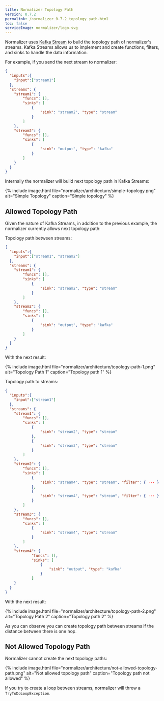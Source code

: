```yaml
---
title: Normalizer Topology Path
version: 0.7.2
permalink: /normalizer_0.7.2_topology_path.html
toc: false
serviceImage: normalizer/logo.svg
---
```


Normalizer uses [Kafka Stream](https://kafka.apache.org/documentation/streams/) to build the topology path of normalizer's streams. Kafka Streams allows us to implement and create functions, filters, and sinks to handle the data information.

For example, if you send the next stream to normalizer:

```json
{
  "inputs":{
    "input":["stream1"]
  },
  "streams": {
    "stream1": {
        "funcs": [],
        "sinks": [
            {
                "sink": "stream2", "type": "stream"
            }
        ]
    },
    "stream2": {
        "funcs": [],
        "sinks": [
            {
                "sink": "output", "type": "kafka"
            }
        ]
    }
  }
}
```

Internally the normalizer will build next topology path in Kafka Streams:

{% include image.html file="normalizer/architecture/simple-topology.png" alt="Simple Topology" caption="Simple topology" %}

## Allowed Topology Path

Given the nature of Kafka Streams, in addition to the previous example, the normalizer currently allows next topology path:

Topology path between streams:

```json
{
  "inputs":{
    "input":["stream1", "stream2"]
  },
  "streams": {
    "stream1": {
        "funcs": [],
        "sinks": [
            {
                "sink": "stream2", "type": "stream"
            }
        ]
    },
    "stream2": {
        "funcs": [],
        "sinks": [
            {
                "sink": "output", "type": "kafka"
            }
        ]
    }
  }
}
```
With the next result:

{% include image.html file="normalizer/architecture/topology-path-1.png" alt="Topology Path 1" caption="Topology path 1" %}

Topology path to streams:

```json
{
  "inputs":{
    "input":["stream1"]
  },
  "streams": {
    "stream1": {
        "funcs": [],
        "sinks": [
            {
                "sink": "stream2", "type": "stream"
            },
            {
                "sink": "stream3", "type": "stream"
            }
        ]
    },
    "stream2": {
        "funcs": [],
        "sinks": [
            {
                "sink": "stream4", "type": "stream", "filter": { ··· }
            },
            {
                "sink": "stream4", "type": "stream", "filter": { ··· }
            }
        ]
    },
    "stream3": {
        "funcs": [],
        "sinks": [
            {
                "sink": "stream4", "type": "stream"
            }
        ]
    },
    "stream4": {
            "funcs": [],
            "sinks": [
                {
                    "sink": "output", "type": "kafka"
                }
            ]
    }
  }
}
```

With the next result:

{% include image.html file="normalizer/architecture/topology-path-2.png" alt="Topology Path 2" caption="Topology path 2" %}

As you can observe you can create topology path between streams if the distance between there is one hop.

## Not Allowed Topology Path

Normalizer cannot create the next topology paths:

{% include image.html file="normalizer/architecture/not-allowed-topology-path.png" alt="Not allowed topology path" caption="Topology path not allowed" %}

If you try to create a loop between streams, normalizer will throw a `TryToDoLoopException`.